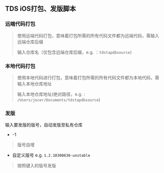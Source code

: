 ## TDS iOS打包、发版脚本

### 远端代码打包

> 使用远端代码打包，意味着打包所需的所有代码文件都为远端代码，需输入远端仓库后缀
> 
> 输入仓库名（仅包含远端仓库后缀，e.g. ：`tdstapdbsource`）

### 本地代码打包

> 使用本地代码进行打包，意味着打包所需的所有代码文件都为本地代码，需输入本地仓库地址
> 
> 输入本地仓库地址(绝对路径，e.g. : `/Users/jocer/Documents/tdstapdbsource`)


### 发版

输入要发版的版号，自动发版至私有仓库

- -1 

> 版号自增

- 自定义版号 e.g. `1.2.10300630-unstable`

> 按照键入的版号发版
